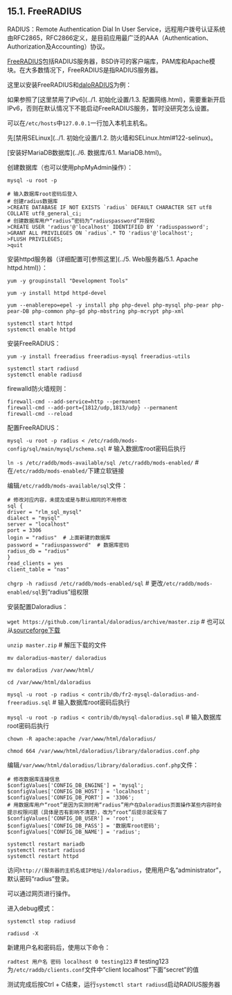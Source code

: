 ## 15.1. FreeRADIUS

RADIUS：Remote Authentication Dial In User Service，远程用户拨号认证系统由RFC2865，RFC2866定义，是目前应用最广泛的AAA（Authentication、Authorization及Accounting）协议。

[FreeRADIUS](http://freeradius.org/)包括RADIUS服务器，BSD许可的客户端库，PAM库和Apache模块。在大多数情况下，FreeRADIUS是指RADIUS服务器。

这里以安装FreeRADIUS和[daloRADIUS](http://www.daloradius.com/)为例：

如果参照了[这里禁用了IPv6](../1. 初始化设置/1.3. 配置网络.html)，需要重新开启IPv6，否则在默认情况下不能启动FreeRADIUS服务，暂时没研究怎么设置。

可以在`/etc/hosts`中`127.0.0.1`一行加入本机主机名。

先[禁用SELinux](../1. 初始化设置/1.2. 防火墙和SELinux.html#122-selinux)。

[安装好MariaDB数据库](../6. 数据库/6.1. MariaDB.html)。

创建数据库（也可以使用phpMyAdmin操作）：

`mysql -u root -p`

```
# 输入数据库root密码后登入
# 创建radius数据库
>CREATE DATABASE IF NOT EXISTS `radius` DEFAULT CHARACTER SET utf8 COLLATE utf8_general_ci;
# 创建数据库用户“radius”密码为“radiuspassword”并授权
>CREATE USER 'radius'@'localhost' IDENTIFIED BY 'radiuspassword';
>GRANT ALL PRIVILEGES ON `radius`.* TO 'radius'@'localhost';
>FLUSH PRIVILEGES;
>quit
```

安装httpd服务器（详细配置可[参照这里](../5. Web服务器/5.1. Apache httpd.html)）：

`yum -y groupinstall "Development Tools"`

`yum -y install httpd httpd-devel`

`yum --enablerepo=epel -y install php php-devel php-mysql php-pear php-pear-DB php-common php-gd php-mbstring php-mcrypt php-xml`

```
systemctl start httpd
systemctl enable httpd
```

安装FreeRADIUS：

`yum -y install freeradius freeradius-mysql freeradius-utils`

```
systemctl start radiusd
systemctl enable radiusd
```

firewalld防火墙规则：

```
firewall-cmd --add-service=http --permanent
firewall-cmd --add-port={1812/udp,1813/udp} --permanent
firewall-cmd --reload
```

配置FreeRADIUS：

`mysql -u root -p radius < /etc/raddb/mods-config/sql/main/mysql/schema.sql` # 输入数据库root密码后执行

`ln -s /etc/raddb/mods-available/sql /etc/raddb/mods-enabled/` # 在`/etc/raddb/mods-enabled/`下建立软链接

编辑`/etc/raddb/mods-available/sql`文件：

```
# 修改对应内容，未提及或是与默认相同的不用修改
sql {
driver = "rlm_sql_mysql"
dialect = "mysql"
server = "localhost"
port = 3306
login = "radius"  # 上面新建的数据库
password = "radiuspassword"  # 数据库密码
radius_db = "radius"
}
read_clients = yes
client_table = "nas"
```

`chgrp -h radiusd /etc/raddb/mods-enabled/sql` # 更改`/etc/raddb/mods-enabled/sql`到“radius”组权限

安装配置Daloradius：

`wget https://github.com/lirantal/daloradius/archive/master.zip` # 也可以从[sourceforge下载](https://sourceforge.net/projects/daloradius/)

`unzip master.zip` # 解压下载的文件

`mv daloradius-master/ daloradius`

`mv daloradius /var/www/html/`

`cd /var/www/html/daloradius`

`mysql -u root -p radius < contrib/db/fr2-mysql-daloradius-and-freeradius.sql` # 输入数据库root密码后执行

`mysql -u root -p radius < contrib/db/mysql-daloradius.sql` # 输入数据库root密码后执行

`chown -R apache:apache /var/www/html/daloradius/`

`chmod 664 /var/www/html/daloradius/library/daloradius.conf.php`

编辑`/var/www/html/daloradius/library/daloradius.conf.php`文件：

```
# 修改数据库连接信息
$configValues['CONFIG_DB_ENGINE'] = 'mysql';
$configValues['CONFIG_DB_HOST'] = 'localhost';
$configValues['CONFIG_DB_PORT'] = '3306';
# 用数据库用户“root”是因为实测时用“radius”用户在Daloradius页面操作某些内容时会提示权限问题（具体是否有影响不清楚），改为“root”后提示就没有了
$configValues['CONFIG_DB_USER'] = 'root';
$configValues['CONFIG_DB_PASS'] = '数据库root密码';
$configValues['CONFIG_DB_NAME'] = 'radius';
```

```
systemctl restart mariadb
systemctl restart radiusd
systemctl restart httpd
```

访问`http://(服务器的主机名或IP地址)/daloradius`，使用用户名“administrator”，默认密码“radius”登录。

可以通过网页进行操作。

进入debug模式：

`systemctl stop radiusd`

`radiusd -X`

新建用户名和密码后，使用以下命令：

`radtest 用户名 密码 localhost 0 testing123` # testing123为`/etc/raddb/clients.conf`文件中“client localhost”下面“secret”的值

测试完成后按Ctrl + C结束，运行`systemctl start radiusd`启动RADIUS服务器
